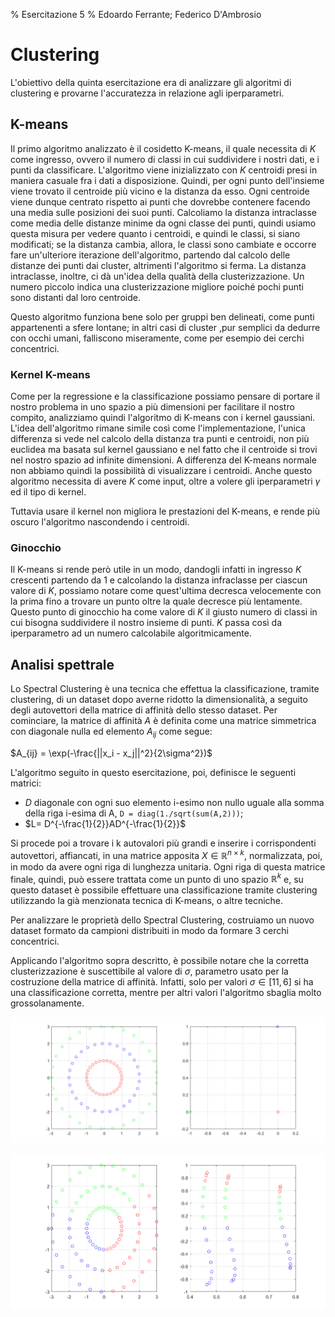 ﻿% Esercitazione 5
% Edoardo Ferrante; Federico D'Ambrosio

# Clustering

L'obiettivo della quinta esercitazione era di analizzare gli algoritmi di clustering e provarne l'accuratezza in relazione agli iperparametri.

## K-means
Il primo algoritmo analizzato è il cosidetto K-means, il quale necessita di $K$ come ingresso, ovvero il numero di classi in cui suddividere i nostri dati, e i punti da classificare.
L'algoritmo viene inizializzato con $K$ centroidi presi in maniera casuale fra i dati a disposizione. Quindi, per ogni punto dell'insieme viene trovato il centroide più vicino e la distanza da esso.
Ogni centroide viene dunque centrato rispetto ai punti che dovrebbe contenere facendo una media sulle posizioni dei suoi punti.
Calcoliamo la distanza intraclasse come media delle distanze minime da ogni classe dei punti, quindi usiamo questa misura per vedere quanto i centroidi, e quindi le classi, si siano modificati; se la distanza cambia, allora, le classi sono cambiate e occorre fare un'ulteriore iterazione dell'algoritmo, partendo dal calcolo delle distanze dei punti dai cluster, altrimenti l'algoritmo si ferma.
La distanza intraclasse, inoltre, ci dà un'idea della qualità della clusterizzazione. Un numero piccolo indica una clusterizzazione migliore poiché pochi punti sono distanti dal loro centroide.

Questo algoritmo funziona bene solo per gruppi ben delineati, come punti appartenenti a sfere lontane; in altri casi di cluster ,pur semplici da dedurre con occhi umani, falliscono miseramente, come per esempio dei cerchi concentrici.

### Kernel K-means
Come per la regressione e la classificazione possiamo pensare di portare il nostro problema in uno spazio a più dimensioni per facilitare il nostro compito, analizziamo quindi l'algoritmo di K-means con i kernel gaussiani. 
L'idea dell'algoritmo rimane simile così come l'implementazione, l'unica differenza si vede nel calcolo della distanza tra punti e centroidi, non più euclidea ma basata sul kernel gaussiano e nel fatto che il centroide si trovi nel nostro spazio ad infinite dimensioni.
A differenza del K-means normale non abbiamo quindi la possibilità di visualizzare i centroidi.
Anche questo algoritmo necessita di avere $K$ come input, oltre a volere gli iperparametri $\gamma$ ed il tipo di kernel.

Tuttavia usare il kernel non migliora le prestazioni del K-means, e rende più oscuro l'algoritmo nascondendo i centroidi.

### Ginocchio
Il K-means si rende però utile in un modo, dandogli infatti in ingresso $K$ crescenti partendo da 1 e calcolando la distanza infraclasse per ciascun valore di $K$, possiamo notare come quest'ultima decresca velocemente con la prima fino a trovare un punto oltre la quale decresce più lentamente. Questo punto di ginocchio ha come valore di $K$ il giusto numero di classi in cui bisogna suddividere il nostro insieme di punti.
$K$ passa così da iperparametro ad un numero calcolabile algoritmicamente.

## Analisi spettrale

Lo Spectral Clustering è una tecnica che effettua la classificazione, tramite clustering, di un dataset dopo averne ridotto la dimensionalità, a seguito degli autovettori della matrice di affinità dello stesso dataset.
Per cominciare, la matrice di affinità $A$ è definita come una matrice simmetrica con diagonale nulla ed elemento $A_{ij}$ come segue:

$A_{ij} = \exp(-\frac{||x_i - x_j||^2}{2\sigma^2})$

L'algoritmo seguito in questo esercitazione, poi, definisce le seguenti matrici:

 - $D$ diagonale con ogni suo elemento i-esimo non nullo uguale alla somma della riga i-esima di A, ```D = diag(1./sqrt(sum(A,2)))```;
 - $L= D^{-\frac{1}{2}}AD^{-\frac{1}{2}}$

Si procede poi a trovare i k autovalori più grandi e inserire i corrispondenti autovettori, affiancati, in una matrice apposita $X \in \mathbb{R}^{n \times k}$, normalizzata, poi, in modo da avere ogni riga di lunghezza unitaria.
Ogni riga di questa matrice finale, quindi, può essere trattata come un punto di uno spazio $\mathbb{R}^k$ e, su questo dataset è possibile effettuare una classificazione tramite clustering utilizzando la già menzionata tecnica di K-means, o altre tecniche.

Per analizzare le proprietà dello Spectral Clustering, costruiamo un nuovo dataset formato da campioni distribuiti in modo da formare 3 cerchi concentrici.

Applicando l'algoritmo sopra descritto, è possibile notare che la corretta clusterizzazione è suscettibile al valore di $\sigma$, parametro usato per la costruzione della matrice di affinità. Infatti, solo per valori $\sigma \in [11, 6]$ si ha una classificazione corretta, mentre per altri valori l'algoritmo sbaglia molto grossolanamente.

![Clustering con $\sigma=10$](graph1.png)

![Clustering con $\sigma=1$](graph2.png)
